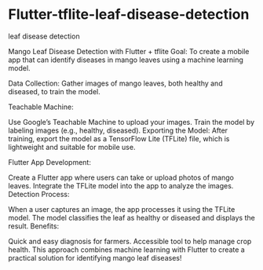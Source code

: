 # Flutter-tflite-leaf-disease-detection
leaf disease detection 

Mango Leaf Disease Detection with Flutter + tflite
Goal: To create a mobile app that can identify diseases in mango leaves using a machine learning model.

Data Collection: Gather images of mango leaves, both healthy and diseased, to train the model.

Teachable Machine:

Use Google’s Teachable Machine to upload your images.
Train the model by labeling images (e.g., healthy, diseased).
Exporting the Model: After training, export the model as a TensorFlow Lite (TFLite) file, which is lightweight and suitable for mobile use.

Flutter App Development:

Create a Flutter app where users can take or upload photos of mango leaves.
Integrate the TFLite model into the app to analyze the images.
Detection Process:

When a user captures an image, the app processes it using the TFLite model.
The model classifies the leaf as healthy or diseased and displays the result.
Benefits:

Quick and easy diagnosis for farmers.
Accessible tool to help manage crop health.
This approach combines machine learning with Flutter to create a practical solution for identifying mango leaf diseases!

